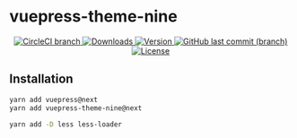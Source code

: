 # vuepress-theme-nine

<p align="center">
  <a href="https://travis-ci.org/NineSwordsMonster/vuepress-theme-nine.svg?branch=master">
    <img alt="CircleCI branch" src="https://img.shields.io/circleci/project/github/NineSwordsMonster/vuepress-theme-nine/master.svg">
  </a>
  <a href="https://npmcharts.com/compare/vuepress-theme-nine?minimal=true">
    <img alt="Downloads" src="https://img.shields.io/npm/dt/vuepress-theme-nine.svg">
  </a>
  <a href="https://www.npmjs.com/package/vuepress-theme-nine">
    <img alt="Version" src="https://img.shields.io/npm/v/vuepress-theme-nine.svg">
  </a>
  <a href="https://www.npmjs.com/package/vuepress-theme-nine">
    <img alt="GitHub last commit (branch)" src="https://img.shields.io/github/last-commit/NineSwordsMonster/vuepress-theme-nine/master.svg">
  </a>
  <a href="https://www.npmjs.com/package/vuepress-theme-nine">
    <img alt="License" src="https://img.shields.io/npm/l/vuepress-theme-nine.svg">
  </a> 
 
</p>

## Installation
```sh
yarn add vuepress@next
yarn add vuepress-theme-nine@next

yarn add -D less less-loader
```

